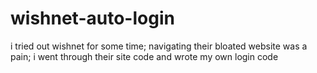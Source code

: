 # wishnet-auto-login
i tried out wishnet for some time; navigating their bloated website was a pain; i went through their site code and wrote my own login code
